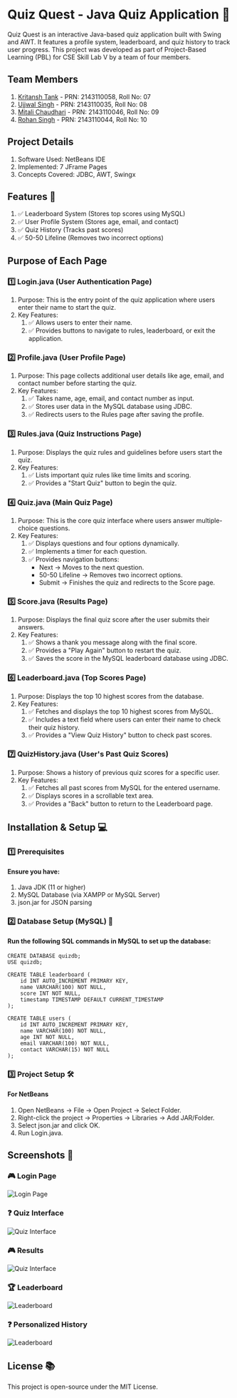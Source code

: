 # Quiz Quest - Java Quiz Application 🎯
Quiz Quest is an interactive Java-based quiz application built with Swing and AWT. It features a profile system, leaderboard, and quiz history to track user progress. This project was developed as part of Project-Based Learning (PBL) for CSE Skill Lab V by a team of four members.

## Team Members

1. [Kritansh Tank](https://github.com/Kritansh-Tank) - PRN: 2143110058, Roll No: 07 
2. [Ujjwal Singh](https://github.com/Kritansh-Tank) - PRN: 2143110035, Roll No: 08
3. [Mitali Chaudhari](https://github.com/Kritansh-Tank) - PRN: 2143110046, Roll No: 09
4. [Rohan Singh](https://github.com/Kritansh-Tank) - PRN: 2143110044, Roll No: 10

## Project Details

1. Software Used: NetBeans IDE
2. Implemented: 7 JFrame Pages
3. Concepts Covered: JDBC, AWT, Swingx

## Features 🚀

1. ✅ Leaderboard System (Stores top scores using MySQL)
2. ✅ User Profile System (Stores age, email, and contact)
3. ✅ Quiz History (Tracks past scores)
4. ✅ 50-50 Lifeline (Removes two incorrect options)

## Purpose of Each Page

### 1️⃣ Login.java (User Authentication Page)
1. Purpose: This is the entry point of the quiz application where users enter their name to start the quiz.
2. Key Features:
    1. ✅ Allows users to enter their name.
    2. ✅ Provides buttons to navigate to rules, leaderboard, or exit the application.

### 2️⃣ Profile.java (User Profile Page)
1. Purpose: This page collects additional user details like age, email, and contact number before starting the quiz.
2. Key Features:
    1. ✅ Takes name, age, email, and contact number as input.
    2. ✅ Stores user data in the MySQL database using JDBC.
    3. ✅ Redirects users to the Rules page after saving the profile.

### 3️⃣ Rules.java (Quiz Instructions Page)
1. Purpose: Displays the quiz rules and guidelines before users start the quiz.
2. Key Features:
    1. ✅ Lists important quiz rules like time limits and scoring.
    2. ✅ Provides a "Start Quiz" button to begin the quiz.

### 4️⃣ Quiz.java (Main Quiz Page)
1. Purpose: This is the core quiz interface where users answer multiple-choice questions.
2. Key Features:
    1. ✅ Displays questions and four options dynamically.
    2. ✅ Implements a timer for each question.
    3. ✅ Provides navigation buttons:
        - Next → Moves to the next question.
        - 50-50 Lifeline → Removes two incorrect options.
        - Submit → Finishes the quiz and redirects to the Score page.

### 5️⃣ Score.java (Results Page)
1. Purpose: Displays the final quiz score after the user submits their answers.
2. Key Features:
    1. ✅ Shows a thank you message along with the final score.
    2. ✅ Provides a "Play Again" button to restart the quiz.
    3. ✅ Saves the score in the MySQL leaderboard database using JDBC.

### 6️⃣ Leaderboard.java (Top Scores Page)
1. Purpose: Displays the top 10 highest scores from the database.
2. Key Features:
    1. ✅ Fetches and displays the top 10 highest scores from MySQL.
    2. ✅ Includes a text field where users can enter their name to check their quiz history.
    3. ✅ Provides a "View Quiz History" button to check past scores.

### 7️⃣ QuizHistory.java (User's Past Quiz Scores)
1. Purpose: Shows a history of previous quiz scores for a specific user.
2. Key Features:
    1. ✅ Fetches all past scores from MySQL for the entered username.
    2. ✅ Displays scores in a scrollable text area.
    3. ✅ Provides a "Back" button to return to the Leaderboard page.

## Installation & Setup 💻

### 1️⃣ Prerequisites

#### Ensure you have:

1. Java JDK (11 or higher)
2. MySQL Database (via XAMPP or MySQL Server)
3. json.jar for JSON parsing

### 2️⃣ Database Setup (MySQL) 📂

#### Run the following SQL commands in MySQL to set up the database:

``` 
CREATE DATABASE quizdb;
USE quizdb;

CREATE TABLE leaderboard (
    id INT AUTO_INCREMENT PRIMARY KEY,
    name VARCHAR(100) NOT NULL,
    score INT NOT NULL,
    timestamp TIMESTAMP DEFAULT CURRENT_TIMESTAMP
);

CREATE TABLE users (
    id INT AUTO_INCREMENT PRIMARY KEY,
    name VARCHAR(100) NOT NULL,
    age INT NOT NULL,
    email VARCHAR(100) NOT NULL,
    contact VARCHAR(15) NOT NULL
);
```

### 3️⃣ Project Setup 🛠️

#### For NetBeans

1. Open NetBeans → File → Open Project → Select Folder.
2. Right-click the project → Properties → Libraries → Add JAR/Folder.
3. Select json.jar and click OK.
4. Run Login.java.

## Screenshots 📸

### 🎮 Login Page

![Login Page](https://drive.google.com/uc?id=1HPRwcezdObM0z3ebSfi13hzTzQZaWmHW)

### ❓ Quiz Interface

![Quiz Interface](https://drive.google.com/uc?id=1gfNDfe7OhKRTQoNTKehcdYkldHcUbn15)

### 🎮 Results

![Quiz Interface](https://drive.google.com/uc?id=1ZQZIOTS9a5R-G1gXvCrhUXEQJeyarwyQ)

### 🏆 Leaderboard

![Leaderboard](https://drive.google.com/uc?id=145K14IyS8Z_rPYA49iBImQPPq3B3GE6E)

### ❓ Personalized History

![Leaderboard](https://drive.google.com/uc?id=1qari8pMmHSRyX1gpgJEbEZe-ezmPGsF2)

## License 📚

This project is open-source under the MIT License.
